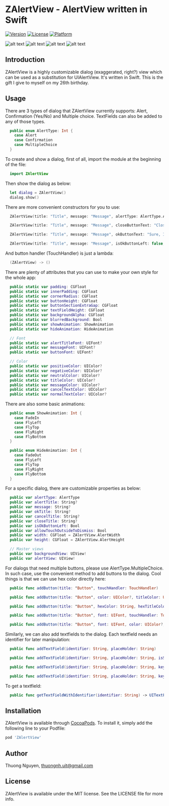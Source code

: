 # ZAlertView - AlertView written in Swift

[![Version](https://img.shields.io/cocoapods/v/ZAlertView.svg?style=flat)](http://cocoapods.org/pods/ZAlertView)
[![License](https://img.shields.io/cocoapods/l/ZAlertView.svg?style=flat)](http://cocoapods.org/pods/ZAlertView)
[![Platform](https://img.shields.io/cocoapods/p/ZAlertView.svg?style=flat)](http://cocoapods.org/pods/ZAlertView)

![alt text](https://raw.githubusercontent.com/zelic91/ZAlertView/master/Screenshots/ZA_01.png "")
![alt text](https://raw.githubusercontent.com/zelic91/ZAlertView/master/Screenshots/ZA_02.png "")
![alt text](https://raw.githubusercontent.com/zelic91/ZAlertView/master/Screenshots/ZA_03.png "")
![alt text](https://raw.githubusercontent.com/zelic91/ZAlertView/master/Screenshots/ZA_04.png "")

## Introduction

ZAlertView is a highly customizable dialog (exaggerated, right?) view which can be used as a substitution for UIAlertView. It's written in Swift. This is the gift I give to myself on my 26th birthday.

## Usage

There are 3 types of dialog that ZAlertView currently supports: Alert, Confirmation (Yes/No) and  Multiple choice. TextFields can also be added to any of those types.

```swift
  public enum AlertType: Int {
    case Alert
    case Confirmation
    case MultipleChoice
  }
```

To create and show a dialog, first of all, import the module at the beginning of the file:

```swift
  import ZAlertView
```

Then show the dialog as below:

```swift
  let dialog = ZAlertView()
  dialog.show()
```

There are more convenient constructors for you to use:

```swift
  ZAlertView(title: "Title", message: "Message", alertType: AlertType.Alert)

  ZAlertView(title: "Title", message: "Message", closeButtonText: "Close this popup", closeButtonHandler: nil)

  ZAlertView(title: "Title", message: "Message", okButtonText: "Sure, I do", cancelButtonText: "No way")

  ZAlertView(title: "Title", message: "Message", isOkButtonLeft: false, okButtonText: "Cool, do it", cancelButtonText: "Stop it", okButtonHandler: nil, cancelButtonHandler: nil)
```

And button handler (TouchHandler) is just a lambda:

```swift
  (ZAlertView) -> ()
```

There are plenty of attributes that you can use to make your own style for the whole app:

```swift
  public static var padding: CGFloat
  public static var innerPadding: CGFloat
  public static var cornerRadius: CGFloat
  public static var buttonHeight: CGFloat
  public static var buttonSectionExtraGap: CGFloat
  public static var textFieldHeight: CGFloat
  public static var backgroundAlpha: CGFloat
  public static var blurredBackground: Bool
  public static var showAnimation: ShowAnimation
  public static var hideAnimation: HideAnimation

  // Font
  public static var alertTitleFont: UIFont?
  public static var messageFont: UIFont?
  public static var buttonFont: UIFont?

  // Color
  public static var positiveColor: UIColor?
  public static var negativeColor: UIColor?
  public static var neutralColor: UIColor?
  public static var titleColor: UIColor?
  public static var messageColor: UIColor?
  public static var cancelTextColor: UIColor?
  public static var normalTextColor: UIColor?
```

There are also some basic animations:

```swift
  public enum ShowAnimation: Int {
    case FadeIn
    case FlyLeft
    case FlyTop
    case FlyRight
    case FlyBottom
  }

  public enum HideAnimation: Int {
    case FadeOut
    case FlyLeft
    case FlyTop
    case FlyRight
    case FlyBottom
  }
```

For a specific dialog, there are customizable properties as below:

```swift
  public var alertType: AlertType
  public var alertTitle: String?
  public var message: String?
  public var okTitle: String?
  public var cancelTitle: String?
  public var closeTitle: String?
  public var isOkButtonLeft: Bool
  public var allowTouchOutsideToDismiss: Bool
  public var width: CGFloat = ZAlertView.AlertWidth
  public var height: CGFloat = ZAlertView.AlertHeight

  // Master views
  public var backgroundView: UIView!
  public var alertView: UIView!
```

For dialogs that need multiple buttons, please use AlertType.MultipleChoice. In such case, use the convenient method to add buttons to the dialog. Cool things is that we can use hex color directly here:

```swift
  public func addButton(title: "Button", touchHandler: TouchHandler)

  public func addButton(title: "Button", color: UIColor?, titleColor: UIColor?, touchHandler: TouchHandler)

  public func addButton(title: "Button", hexColor: String, hexTitleColor: String, touchHandler: TouchHandler)

  public func addButton(title: "Button", font: UIFont, touchHandler: TouchHandler)

  public func addButton(title: "Button", font: UIFont, color: UIColor?, titleColor: UIColor?, touchHandler: TouchHandler)
```

Similarly, we can also add textfields to the dialog. Each textfield needs an identifier for later manipulation:

```swift
  public func addTextField(identifier: String, placeHolder: String)

  public func addTextField(identifier: String, placeHolder: String, isSecured: Bool)

  public func addTextField(identifier: String, placeHolder: String, keyboardType: UIKeyboardType)

  public func addTextField(identifier: String, placeHolder: String, keyboardType: UIKeyboardType, font: UIFont, padding: CGFloat, isSecured: Bool)
```

To get a textfield:

```swift
  public func getTextFieldWithIdentifier(identifier: String) -> UITextField?
```

## Installation

ZAlertView is available through [CocoaPods](http://cocoapods.org). To install
it, simply add the following line to your Podfile:

```ruby
pod 'ZAlertView'
```

## Author

Thuong Nguyen, thuongnh.uit@gmail.com

## License

ZAlertView is available under the MIT license. See the LICENSE file for more info.

